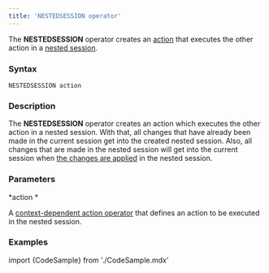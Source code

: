 ```yaml
---
title: 'NESTEDSESSION operator'
---
```


The **NESTEDSESSION** operator creates an [action](Actions.md) that executes the other action in a [nested session](New_session_NEWSESSION_NESTEDSESSION.md#nested).

### Syntax

    NESTEDSESSION action 

### Description

The **NESTEDSESSION** operator creates an action which executes the other action in a nested session. With that, all changes that have already been made in the current session get into the created nested session. Also, all changes that are made in the nested session will get into the current session when [the changes are applied](Apply_changes_APPLY.md) in the nested session.

### Parameters

*action *

A [context-dependent action operator](Action_operator.md#contextdependent) that defines an action to be executed in the nested session.

### Examples


import {CodeSample} from './CodeSample.mdx'

<CodeSample url="https://documentation.lsfusion.org/sample?file=ActionSample&block=nestedsession"/>

  
